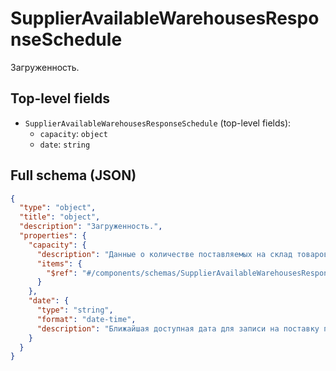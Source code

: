# SupplierAvailableWarehousesResponseSchedule

Загруженность.

## Top-level fields
- `SupplierAvailableWarehousesResponseSchedule` (top-level fields):
  - `capacity`: `object`
  - `date`: `string`

## Full schema (JSON)
```json
{
  "type": "object",
  "title": "object",
  "description": "Загруженность.",
  "properties": {
    "capacity": {
      "description": "Данные о количестве поставляемых на склад товаров.",
      "items": {
        "$ref": "#/components/schemas/SupplierAvailableWarehousesResponseCapacity"
      }
    },
    "date": {
      "type": "string",
      "format": "date-time",
      "description": "Ближайшая доступная дата для записи на поставку по местному времени."
    }
  }
}
```
